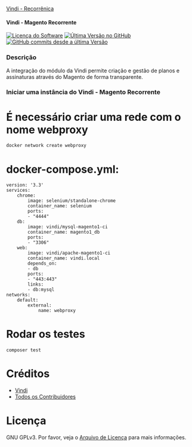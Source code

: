 [Vindi - Recorrênica](https://blog.vindi.com.br/wp-content/uploads/2018/08/logo-vindi.png)

#### Vindi - Magento Recorrente

[![Licença do Software][badge-license]](LICENSE)
[![Última Versão no GitHub][badge-versionGitHub]][link-GitHub-release]
[![GitHub commits desde a última Versão][badge-versionGitHub-commits]][link-GitHub-release]

### Descrição
A integração do módulo da Vindi permite criação e gestão de planos e assinaturas através do Magento de forma transparente.

### Iniciar uma instância do Vindi - Magento Recorrente

# É necessário criar uma rede com o nome webproxy

```
docker network create webproxy
```

# docker-compose.yml:

```
version: '3.3'
services:
    chrome:
        image: selenium/standalone-chrome
        container_name: selenium
        ports:
        - "4444"
    db:
        image: vindi/mysql-magento1-ci
        container_name: magento1_db
        ports:
        - "3306"
    web:
        image: vindi/apache-magento1-ci
        container_name: vindi.local
        depends_on:
        - db
        ports:
        - "443:443"
        links:
        - db:mysql
networks:
    default:
        external:
            name: webproxy
```


# Rodar os testes

```
composer test
```

# Créditos
- [Vindi](https://github.com/vindi)
- [Todos os Contribuidores](https://github.com/vindi/vindi-magento/contributors)

# Licença
GNU GPLv3. Por favor, veja o [Arquivo de Licença](LICENSE) para mais informações.

[badge-license]: https://img.shields.io/badge/license-GPLv3-blue.svg
[badge-versionGitHub]: https://img.shields.io/github/release/vindi/vindi-magento.svg
[badge-versionGitHub-commits]:  https://img.shields.io/github/commits-since/vindi/vindi-magento/latest.svg


[link-GitHub-release]: https://github.com/vindi/vindi-magento/releases